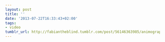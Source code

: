 ```yaml
---
layout: post
title: ''
date: '2013-07-22T16:33:43+02:00'
tags:
- video
tumblr_url: http://fabiantheblind.tumblr.com/post/56146363985/animography-saz-franchise-animated-is-an
---
```

